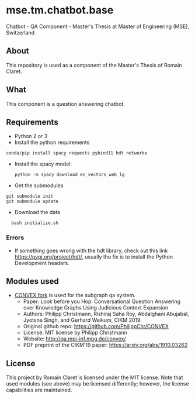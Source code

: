 # mse.tm.chatbot.base
Chatbot - QA Component - Master's Thesis at Master of Engineering (MSE), Switzerland

## About
This repository is used as a component of the Master's Thesis of Romain Claret.

## What
This component is a question answering chatbot.

## Requirements
- Python 2 or 3
- Install the python requirements
 ```shell
 conda/pip install spacy requests pybind11 hdt networkx
 ```
- Install the spacy model: 
  ```shell
  python -m spacy download en_vectors_web_lg
  ```
- Get the submodules
 ```shell
 git submodule init
 git submodule update
 ```
- Download the data
```shell
  bash initialize.sh
```

### Errors
- If something goes wrong with the hdt library, check out this link https://pypi.org/project/hdt/, usually the fix is to install the Python Development headers.


## Modules used
- [CONVEX fork](https://github.com/RomainClaret/CONVEX) is used for the subgraph qa system.
  - Paper: Look before you Hop: Conversational Question Answering over Knowledge Graphs Using Judicious Context Expansion
  - Authors: Philipp Christmann, Rishiraj Saha Roy, Abdalghani Abujabal, Jyotsna Singh, and Gerhard Weikum, CIKM 2019.
  - Original github repo: https://github.com/PhilippChr/CONVEX
  - License: MIT license by Philipp Christmann
  - Website: http://qa.mpi-inf.mpg.de/convex/
  - PDF preprint of the CIKM'19 paper: https://arxiv.org/abs/1910.03262
 
## License
This project by Romain Claret is licensed under the MIT license. Note that used modules (see above) may be licensed differently; however, the license capabilities are maintained.
